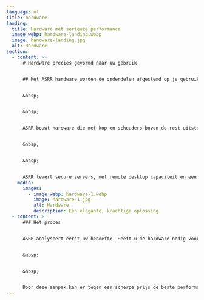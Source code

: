 ```yaml
---
language: nl
title: hardware
landing:
  title: Hardware met serieuze performance
  image_webp: hardware-landing.webp
  image: handware-landing.jpg
  alt: Hardware
section:
  - content: >-
      # Hardware precies gevormd naar uw gebruik


      ## Met ASRR hardware worden de onderdelen afgestemd op je gebruik, waardoor je nooit te veel betaalt.


      &nbsp;


      &nbsp;


      ASRR bouwt hardware die met kop en schouders boven de rest uitsteekt. De componenten worden precies zo uitgekozen dat ze passen bij het proces waar de hardware voor gebruikt wordt. Hierdoor betaalt u niet te veel voor onnodige componenten, en ligt de focus op de onderdelen die cruciaal zijn. Ook gebruiken wij altijd het nieuwste op gebied van ontwikkelingen binnen de technologie, waardoor er meer performance voor minder kosten gerealiseerd wordt.


      &nbsp;


      &nbsp;


      ASRR levert secure servers, met remote desktop capaciteit en een 2 factor authenticatie login methode. Ook bouwen we krachtige workstations, gaming rigs en budget pc’s.
    media:
      images:
        - image_webp: hardware-1.webp
          image: hardware-1.jpg
          alt: Hardware
          description: Een elegante, krachtige oplossing.
  - content: >-
      ### Het proces


      ASRR analyseert eerst uw behoefte. Heeft u de hardware nodig voor zware grafische zaken zoals BIM/CAD of ander 3D werk? Dan zorgen wij voor een zware grafische kaart. Is uw werk meer gefocust op zaken die afhangen van een hoge CPU-snelheid, dan zorgen wij voor een sterke processor. Hierbij is er soms niet eens een grafische kaart nodig, waardoor er kosten kunnen worden bespaard, of er komt extra budget vrij voor de componenten die er wel toe doen in uw situatie. Dit alles wordt geleverd in een strakke, moderne case, waardoor uw werkplek of server er hypermodern uit ziet.


      &nbsp;


      &nbsp;


      Door deze aanpak kan er tegen een scherpe prijs de beste performance geleverd worden. U betaalt niet voor onnodige componenten.
---
```

